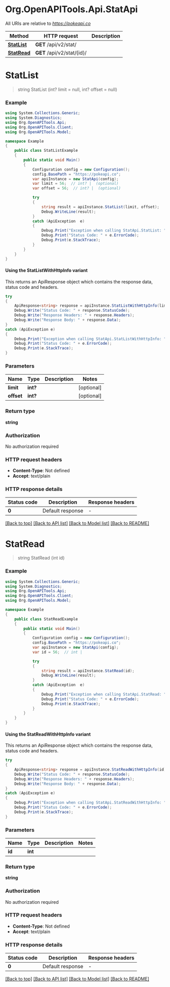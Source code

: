 # Org.OpenAPITools.Api.StatApi

All URIs are relative to *https://pokeapi.co*

| Method | HTTP request | Description |
|--------|--------------|-------------|
| [**StatList**](StatApi.md#statlist) | **GET** /api/v2/stat/ |  |
| [**StatRead**](StatApi.md#statread) | **GET** /api/v2/stat/{id}/ |  |

<a name="statlist"></a>
# **StatList**
> string StatList (int? limit = null, int? offset = null)



### Example
```csharp
using System.Collections.Generic;
using System.Diagnostics;
using Org.OpenAPITools.Api;
using Org.OpenAPITools.Client;
using Org.OpenAPITools.Model;

namespace Example
{
    public class StatListExample
    {
        public static void Main()
        {
            Configuration config = new Configuration();
            config.BasePath = "https://pokeapi.co";
            var apiInstance = new StatApi(config);
            var limit = 56;  // int? |  (optional) 
            var offset = 56;  // int? |  (optional) 

            try
            {
                string result = apiInstance.StatList(limit, offset);
                Debug.WriteLine(result);
            }
            catch (ApiException  e)
            {
                Debug.Print("Exception when calling StatApi.StatList: " + e.Message);
                Debug.Print("Status Code: " + e.ErrorCode);
                Debug.Print(e.StackTrace);
            }
        }
    }
}
```

#### Using the StatListWithHttpInfo variant
This returns an ApiResponse object which contains the response data, status code and headers.

```csharp
try
{
    ApiResponse<string> response = apiInstance.StatListWithHttpInfo(limit, offset);
    Debug.Write("Status Code: " + response.StatusCode);
    Debug.Write("Response Headers: " + response.Headers);
    Debug.Write("Response Body: " + response.Data);
}
catch (ApiException e)
{
    Debug.Print("Exception when calling StatApi.StatListWithHttpInfo: " + e.Message);
    Debug.Print("Status Code: " + e.ErrorCode);
    Debug.Print(e.StackTrace);
}
```

### Parameters

| Name | Type | Description | Notes |
|------|------|-------------|-------|
| **limit** | **int?** |  | [optional]  |
| **offset** | **int?** |  | [optional]  |

### Return type

**string**

### Authorization

No authorization required

### HTTP request headers

 - **Content-Type**: Not defined
 - **Accept**: text/plain


### HTTP response details
| Status code | Description | Response headers |
|-------------|-------------|------------------|
| **0** | Default response |  -  |

[[Back to top]](#) [[Back to API list]](../README.md#documentation-for-api-endpoints) [[Back to Model list]](../README.md#documentation-for-models) [[Back to README]](../README.md)

<a name="statread"></a>
# **StatRead**
> string StatRead (int id)



### Example
```csharp
using System.Collections.Generic;
using System.Diagnostics;
using Org.OpenAPITools.Api;
using Org.OpenAPITools.Client;
using Org.OpenAPITools.Model;

namespace Example
{
    public class StatReadExample
    {
        public static void Main()
        {
            Configuration config = new Configuration();
            config.BasePath = "https://pokeapi.co";
            var apiInstance = new StatApi(config);
            var id = 56;  // int | 

            try
            {
                string result = apiInstance.StatRead(id);
                Debug.WriteLine(result);
            }
            catch (ApiException  e)
            {
                Debug.Print("Exception when calling StatApi.StatRead: " + e.Message);
                Debug.Print("Status Code: " + e.ErrorCode);
                Debug.Print(e.StackTrace);
            }
        }
    }
}
```

#### Using the StatReadWithHttpInfo variant
This returns an ApiResponse object which contains the response data, status code and headers.

```csharp
try
{
    ApiResponse<string> response = apiInstance.StatReadWithHttpInfo(id);
    Debug.Write("Status Code: " + response.StatusCode);
    Debug.Write("Response Headers: " + response.Headers);
    Debug.Write("Response Body: " + response.Data);
}
catch (ApiException e)
{
    Debug.Print("Exception when calling StatApi.StatReadWithHttpInfo: " + e.Message);
    Debug.Print("Status Code: " + e.ErrorCode);
    Debug.Print(e.StackTrace);
}
```

### Parameters

| Name | Type | Description | Notes |
|------|------|-------------|-------|
| **id** | **int** |  |  |

### Return type

**string**

### Authorization

No authorization required

### HTTP request headers

 - **Content-Type**: Not defined
 - **Accept**: text/plain


### HTTP response details
| Status code | Description | Response headers |
|-------------|-------------|------------------|
| **0** | Default response |  -  |

[[Back to top]](#) [[Back to API list]](../README.md#documentation-for-api-endpoints) [[Back to Model list]](../README.md#documentation-for-models) [[Back to README]](../README.md)

